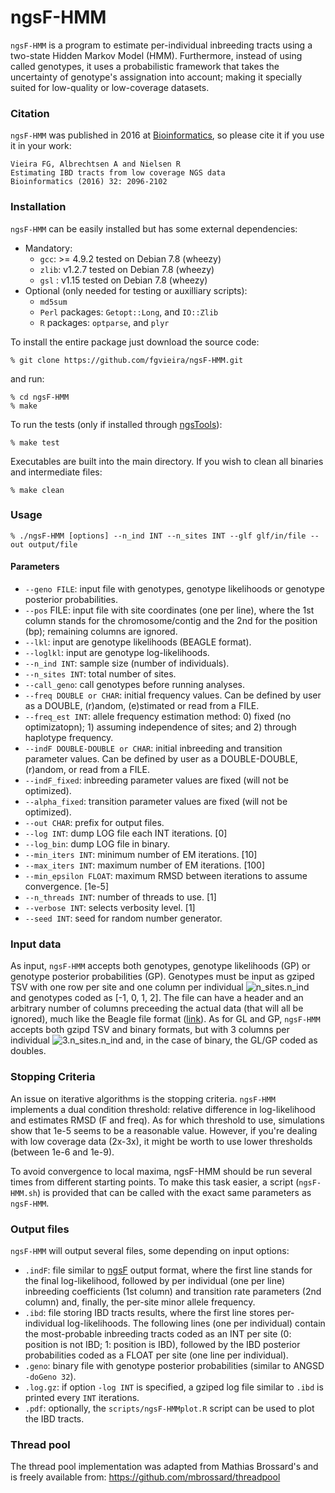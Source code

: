 

# ngsF-HMM

`ngsF-HMM` is a program to estimate per-individual inbreeding tracts using a two-state Hidden Markov Model (HMM). Furthermore, instead of using called genotypes, it uses a probabilistic framework that takes the uncertainty of genotype's assignation into account; making it specially suited for low-quality or low-coverage datasets.


### Citation

`ngsF-HMM` was published in 2016 at [Bioinformatics](http://bioinformatics.oxfordjournals.org/content/32/14/2096), so please cite it if you use it in your work:

    Vieira FG, Albrechtsen A and Nielsen R
    Estimating IBD tracts from low coverage NGS data
    Bioinformatics (2016) 32: 2096-2102

### Installation

`ngsF-HMM` can be easily installed but has some external dependencies:

* Mandatory:
  * `gcc`: >= 4.9.2 tested on Debian 7.8 (wheezy)
  * `zlib`: v1.2.7 tested on Debian 7.8 (wheezy)
  * `gsl` : v1.15 tested on Debian 7.8 (wheezy)
* Optional (only needed for testing or auxilliary scripts):
  * `md5sum`
  * `Perl` packages: `Getopt::Long`, and `IO::Zlib`
  * `R` packages: `optparse`, and `plyr`

To install the entire package just download the source code:

    % git clone https://github.com/fgvieira/ngsF-HMM.git

and run:

    % cd ngsF-HMM
    % make

To run the tests (only if installed through [ngsTools](https://github.com/mfumagalli/ngsTools)):

    % make test

Executables are built into the main directory. If you wish to clean all binaries and intermediate files:

    % make clean

### Usage

    % ./ngsF-HMM [options] --n_ind INT --n_sites INT --glf glf/in/file --out output/file

#### Parameters
* `--geno FILE`: input file with genotypes, genotype likelihoods or genotype posterior probabilities.
* `--pos` FILE: input file with site coordinates (one per line), where the 1st column stands for the chromosome/contig and the 2nd for the position (bp); remaining columns are ignored.
* `--lkl`: input are genotype likelihoods (BEAGLE format).
* `--loglkl`: input are genotype log-likelihoods.
* `--n_ind INT`: sample size (number of individuals).
* `--n_sites INT`: total number of sites.
* `--call_geno`: call genotypes before running analyses.
* `--freq DOUBLE or CHAR`: initial frequency values. Can be defined by user as a DOUBLE, (r)andom, (e)stimated or read from a FILE.
* `--freq_est INT`: allele frequency estimation method: 0) fixed (no optimizatopn); 1) assuming independence of sites; and 2) through haplotype frequency.
* `--indF DOUBLE-DOUBLE or CHAR`: initial inbreeding and transition parameter values. Can be defined by user as a DOUBLE-DOUBLE, (r)andom, or read from a FILE.
* `--indF_fixed`: inbreeding parameter values are fixed (will not be optimized).
* `--alpha_fixed`: transition parameter values are fixed (will not be optimized).
* `--out CHAR`: prefix for output files.
* `--log INT`: dump LOG file each INT iterations. [0]
* `--log_bin`: dump LOG file in binary.
* `--min_iters INT`: minimum number of EM iterations. [10]
* `--max_iters INT`: maximum number of EM iterations. [100]
* `--min_epsilon FLOAT`: maximum RMSD between iterations to assume convergence. [1e-5]
* `--n_threads INT`: number of threads to use. [1]
* `--verbose INT`: selects verbosity level. [1]
* `--seed INT`: seed for random number generator.

### Input data
As input, `ngsF-HMM` accepts both genotypes, genotype likelihoods (GP) or genotype posterior probabilities (GP). Genotypes must be input as gziped TSV with one row per site and one column per individual ![n_sites.n_ind](http://mathurl.com/ycxtfy8u.png) and genotypes coded as [-1, 0, 1, 2]. The file can have a header and an arbitrary number of columns preceeding the actual data (that will all be ignored), much like the Beagle file format ([link](http://faculty.washington.edu/browning/beagle/beagle.html)).
As for GL and GP, `ngsF-HMM` accepts both gzipd TSV and binary formats, but with 3 columns per individual ![3.n_sites.n_ind](http://mathurl.com/ycvy5fvx.png) and, in the case of binary, the GL/GP coded as doubles.

### Stopping Criteria
An issue on iterative algorithms is the stopping criteria. `ngsF-HMM` implements a dual condition threshold: relative difference in log-likelihood and estimates RMSD (F and freq). As for which threshold to use, simulations show that 1e-5 seems to be a reasonable value. However, if you're dealing with low coverage data (2x-3x), it might be worth to use lower thresholds (between 1e-6 and 1e-9).

To avoid convergence to local maxima, ngsF-HMM should be run several times from different starting points. To make this task easier, a script (`ngsF-HMM.sh`) is provided that can be called with the exact same parameters as `ngsF-HMM`.

### Output files
`ngsF-HMM` will output several files, some depending on input options:

* `.indF`: file similar to [ngsF](https://github.com/fgvieira/ngsF) output format, where the first line stands for the final log-likelihood, followed by per individual (one per line) inbreeding coefficients (1st column) and transition rate parameters (2nd column) and, finally, the per-site minor allele frequency.
* `.ibd`: file storing IBD tracts results, where the first line stores per-individual log-likelihoods. The following lines (one per individual) contain the most-probable inbreeding tracts coded as an INT per site (0: position is not IBD; 1: position is IBD), followed by the IBD posterior probabilities coded as a FLOAT per site (one line per individual).
* `.geno`: binary file with genotype posterior probabilities (similar to ANGSD `-doGeno 32`).
* `.log.gz`: if option `-log INT` is specified, a gziped log file similar to `.ibd` is printed every `INT` iterations.
* `.pdf`: optionally, the `scripts/ngsF-HMMplot.R` script can be used to plot the IBD tracts.

### Thread pool
The thread pool implementation was adapted from Mathias Brossard's and is freely available from:
https://github.com/mbrossard/threadpool
